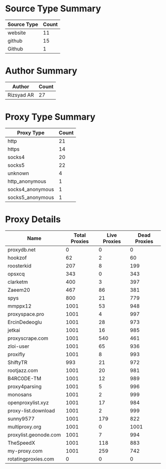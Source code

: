 # Source Type Summary

| Source Type | Count |
|-------------|-------|
| website | 11 |
| github | 15 |
| Github | 1 |


# Author Summary

| Author | Count |
|--------|-------|
| Rizsyad AR | 27 |


# Proxy Type Summary

| Proxy Type | Count |
|------------|-------|
| http | 21 |
| https | 14 |
| socks4 | 20 |
| socks5 | 22 |
| unknown | 4 |
| http_anonymous | 1 |
| socks4_anonymous | 1 |
| socks5_anonymous | 1 |


# Proxy Details

| Name | Total Proxies | Live Proxies | Dead Proxies |
|------|---------------|--------------|---------------|
| proxydb.net | 0 | 0 | 0 |
| hookzof | 62 | 2 | 60 |
| roosterkid | 207 | 8 | 199 |
| opsxcq | 343 | 0 | 343 |
| clarketm | 400 | 3 | 397 |
| Zaeem20 | 467 | 86 | 381 |
| spys | 800 | 21 | 779 |
| mmppx12 | 1001 | 53 | 948 |
| proxyspace.pro | 1001 | 4 | 997 |
| ErcinDedeoglu | 1001 | 28 | 973 |
| jetkai | 1001 | 16 | 985 |
| proxyscrape.com | 1001 | 540 | 461 |
| zloi-user | 1001 | 65 | 936 |
| proxifly | 1001 | 8 | 993 |
| ShiftyTR | 993 | 21 | 972 |
| rootjazz.com | 1001 | 20 | 981 |
| B4RC0DE-TM | 1001 | 12 | 989 |
| proxy4parsing | 1001 | 5 | 996 |
| monosans | 1001 | 2 | 999 |
| openproxylist.xyz | 1001 | 17 | 984 |
| proxy-list.download | 1001 | 2 | 999 |
| sunny9577 | 1001 | 179 | 822 |
| multiproxy.org | 1001 | 0 | 1001 |
| proxylist.geonode.com | 1001 | 7 | 994 |
| TheSpeedX | 1001 | 118 | 883 |
| my-proxy.com | 1001 | 259 | 742 |
| rotatingproxies.com | 0 | 0 | 0 |
